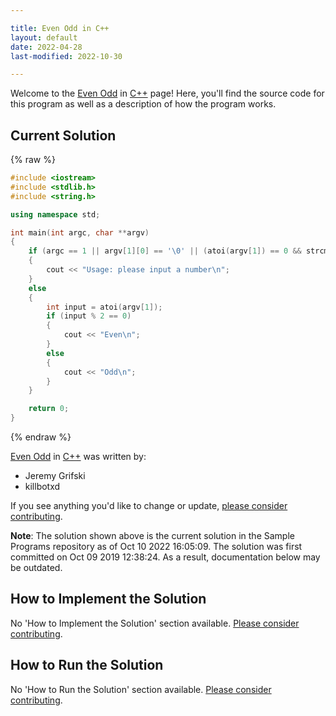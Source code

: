 ```yaml
---

title: Even Odd in C++
layout: default
date: 2022-04-28
last-modified: 2022-10-30

---
```


Welcome to the [Even Odd](https://sampleprograms.io/projects/even-odd) in [C++](https://sampleprograms.io/languages/c-plus-plus) page! Here, you'll find the source code for this program as well as a description of how the program works.

## Current Solution

{% raw %}

```c++
#include <iostream>
#include <stdlib.h>
#include <string.h>

using namespace std;

int main(int argc, char **argv)
{
    if (argc == 1 || argv[1][0] == '\0' || (atoi(argv[1]) == 0 && strcmp(argv[1], "0") != 0))
    {
        cout << "Usage: please input a number\n";
    }
    else
    {
        int input = atoi(argv[1]);
        if (input % 2 == 0)
        {
            cout << "Even\n";
        }
        else
        {
            cout << "Odd\n";
        }
    }

    return 0;
}
```

{% endraw %}

[Even Odd](https://sampleprograms.io/projects/even-odd) in [C++](https://sampleprograms.io/languages/c-plus-plus) was written by:

- Jeremy Grifski
- killbotxd

If you see anything you'd like to change or update, [please consider contributing](https://github.com/TheRenegadeCoder/sample-programs).

**Note**: The solution shown above is the current solution in the Sample Programs repository as of Oct 10 2022 16:05:09. The solution was first committed on Oct 09 2019 12:38:24. As a result, documentation below may be outdated.

## How to Implement the Solution

No 'How to Implement the Solution' section available. [Please consider contributing](https://github.com/TheRenegadeCoder/sample-programs-website).

## How to Run the Solution

No 'How to Run the Solution' section available. [Please consider contributing](https://github.com/TheRenegadeCoder/sample-programs-website).